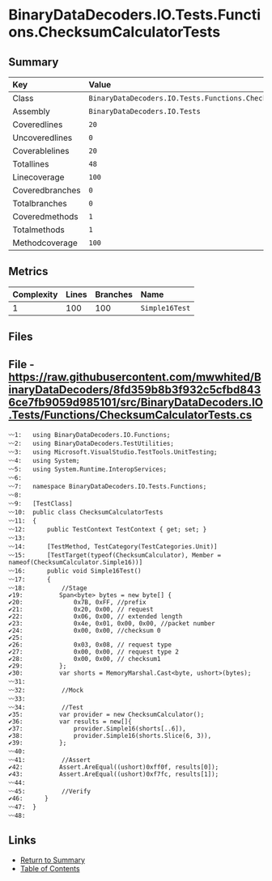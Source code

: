 ﻿# BinaryDataDecoders.IO.Tests.Functions.ChecksumCalculatorTests

## Summary

| Key             | Value                                                           |
| :-------------- | :-------------------------------------------------------------- |
| Class           | `BinaryDataDecoders.IO.Tests.Functions.ChecksumCalculatorTests` |
| Assembly        | `BinaryDataDecoders.IO.Tests`                                   |
| Coveredlines    | `20`                                                            |
| Uncoveredlines  | `0`                                                             |
| Coverablelines  | `20`                                                            |
| Totallines      | `48`                                                            |
| Linecoverage    | `100`                                                           |
| Coveredbranches | `0`                                                             |
| Totalbranches   | `0`                                                             |
| Coveredmethods  | `1`                                                             |
| Totalmethods    | `1`                                                             |
| Methodcoverage  | `100`                                                           |

## Metrics

| Complexity | Lines | Branches | Name           |
| :--------- | :---- | :------- | :------------- |
| 1          | 100   | 100      | `Simple16Test` |

## Files

## File - https://raw.githubusercontent.com/mwwhited/BinaryDataDecoders/8fd359b8b3f932c5cfbd8436ce7fb9059d985101/src/BinaryDataDecoders.IO.Tests/Functions/ChecksumCalculatorTests.cs

```CSharp
〰1:   using BinaryDataDecoders.IO.Functions;
〰2:   using BinaryDataDecoders.TestUtilities;
〰3:   using Microsoft.VisualStudio.TestTools.UnitTesting;
〰4:   using System;
〰5:   using System.Runtime.InteropServices;
〰6:   
〰7:   namespace BinaryDataDecoders.IO.Tests.Functions;
〰8:   
〰9:   [TestClass]
〰10:  public class ChecksumCalculatorTests
〰11:  {
〰12:      public TestContext TestContext { get; set; }
〰13:  
〰14:      [TestMethod, TestCategory(TestCategories.Unit)]
〰15:      [TestTarget(typeof(ChecksumCalculator), Member = nameof(ChecksumCalculator.Simple16))]
〰16:      public void Simple16Test()
〰17:      {
〰18:          //Stage
✔19:          Span<byte> bytes = new byte[] {
✔20:              0x7B, 0xFF, //prefix
✔21:              0x20, 0x00, // request
✔22:              0x06, 0x00, // extended length
✔23:              0x4e, 0x01, 0x00, 0x00, //packet number
✔24:              0x00, 0x00, //checksum 0
✔25:  
✔26:              0x03, 0x08, // request type
✔27:              0x00, 0x00, // request type 2
✔28:              0x00, 0x00, // checksum1
✔29:          };
✔30:          var shorts = MemoryMarshal.Cast<byte, ushort>(bytes);
〰31:  
〰32:          //Mock
〰33:  
〰34:          //Test
✔35:          var provider = new ChecksumCalculator();
✔36:          var results = new[]{
✔37:              provider.Simple16(shorts[..6]),
✔38:              provider.Simple16(shorts.Slice(6, 3)),
✔39:          };
〰40:  
〰41:          //Assert
✔42:          Assert.AreEqual((ushort)0xff0f, results[0]);
✔43:          Assert.AreEqual((ushort)0xf7fc, results[1]);
〰44:  
〰45:          //Verify
✔46:      }
〰47:  }
〰48:  
```

## Links

* [Return to Summary](Summary.md)
* [Table of Contents](../TOC.md)

